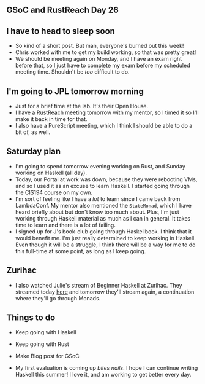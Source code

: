 ## GSoC and RustReach Day 26

## I have to head to sleep soon
- So kind of a short post. But man, everyone's burned out this week!
- Chris worked with me to get my build working, so that was pretty great!
- We should be meeting again on Monday, and I have an exam right before that, so I just have to complete
  my exam before my scheduled meeting time. Shouldn't be *too* difficult to do.

## I'm going to JPL tomorrow morning
- Just for a brief time at the lab. It's their Open House.
- I have a RustReach meeting tomorrow with my mentor, so I timed it so I'll make it back in time for that.
- I also have a PureScript meeting, which I think I should be able to do a bit of, as well.

## Saturday plan
- I'm going to spend tomorrow evening working on Rust, and Sunday working on Haskell (all day).
- Today, our Portal at work was down, because they were rebooting VMs, and so I used it as an excuse to learn
  Haskell. I started going through the CIS194 course on my own. 
- I'm sort of feeling like I have a *lot* to learn since I came back from LambdaConf. My mentor also mentioned
  the ```StateMonad```, which I have heard briefly about but don't know too much about. Plus, I'm just working through
  Haskell material as much as I can in general. It takes time to learn and there is a lot of failing.
- I signed up for J's book-club going through Haskellbook. I think that it would benefit me. I'm just really determined
  to keep working in Haskell. Even though it will be a struggle, I think there will be a way for me to do this full-time
  at some point, as long as I keep going.
  
## Zurihac
- I also watched Julie's stream of Beginner Haskell at Zurihac. They streamed today [here](https://www.youtube.com/watch?v=4fNIhrDhaYA)
  and tomorrow they'll stream again, a continuation where they'll go through Monads.
  
## Things to do
- Keep going with Haskell
- Keep going with Rust
- Make Blog post for GSoC

- My first evaluation is coming up *bites nails*. I hope I can continue writing Haskell this summer! I love it, and am working
  to get better every day.
